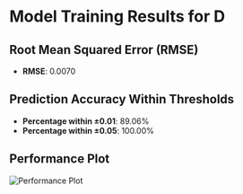 # Model Training Results for D

## Root Mean Squared Error (RMSE)
- **RMSE**: 0.0070

## Prediction Accuracy Within Thresholds
- **Percentage within ±0.01**: 89.06%
- **Percentage within ±0.05**: 100.00%

## Performance Plot
![Performance Plot](../imgs/D.png)
